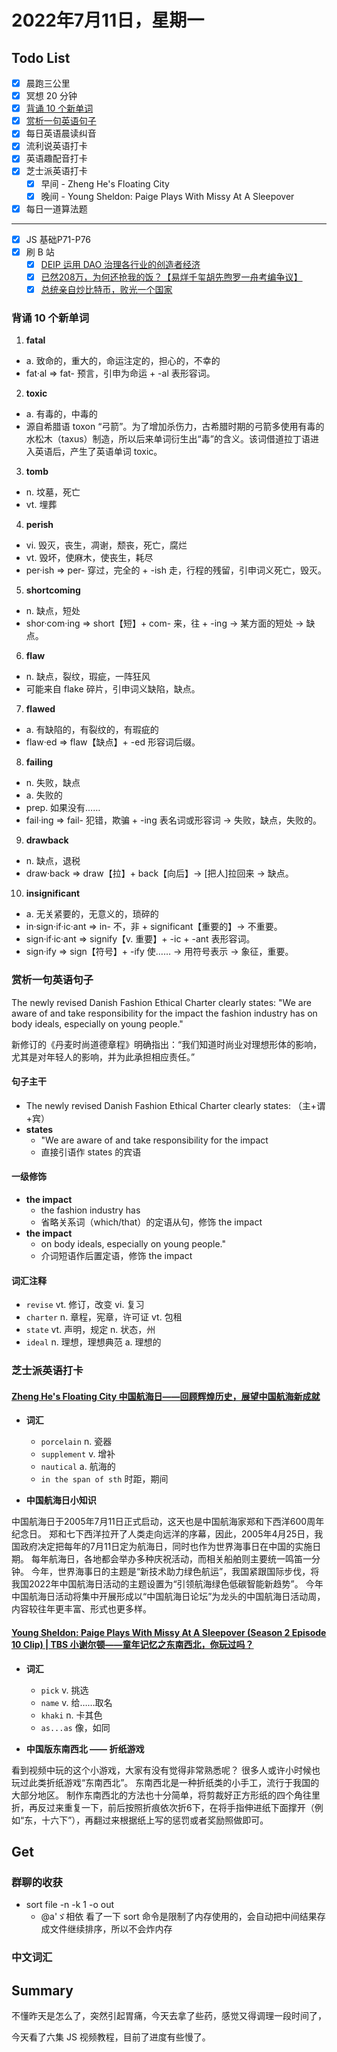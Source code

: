 # 2022年7月11日，星期一

## Todo List

- [x] 晨跑三公里
- [x] 冥想 20 分钟
- [x] [背诵 10 个新单词](#背诵-10-个新单词)
- [x] [赏析一句英语句子](#赏析一句英语句子)
- [x] 每日英语晨读纠音
- [x] 流利说英语打卡
- [x] 英语趣配音打卡
- [x] 芝士派英语打卡
  - [x] 早间 - Zheng He's Floating City
  - [x] 晚间 - Young Sheldon: Paige Plays With Missy At A Sleepover
- [x] 每日一道算法题
--------
- [x] JS 基础P71-P76
- [x] 刷 B 站
  - [x] [DEIP 运用 DAO 治理各行业的创造者经济](https://b23.tv/0nFAAjR)
  - [x] [已然208万，为何还抢我的饭？【易烊千玺胡先煦罗一舟考编争议】](https://b23.tv/fSG9KrL)
  - [x] [总统亲自炒比特币，败光一个国家](https://b23.tv/708Vta8)

### 背诵 10 个新单词

1. **fatal**
  - a. 致命的，重大的，命运注定的，担心的，不幸的
  - fat·al => fat- 预言，引申为命运 + -al 表形容词。

2. **toxic**
  - a. 有毒的，中毒的
  - 源自希腊语 toxon “弓箭”。为了增加杀伤力，古希腊时期的弓箭多使用有毒的水松木（taxus）制造，所以后来单词衍生出“毒”的含义。该词借道拉丁语进入英语后，产生了英语单词 toxic。

3. **tomb**
  - n. 坟墓，死亡
  - vt. 埋葬

4. **perish**
  - vi. 毁灭，丧生，凋谢，颓丧，死亡，腐烂
  - vt. 毁坏，使麻木，使丧生，耗尽
  - per·ish => per- 穿过，完全的 + -ish 走，行程的残留，引申词义死亡，毁灭。

5. **shortcoming**
  - n. 缺点，短处
  - shor·com·ing => short【短】+ com- 来，往 + -ing → 某方面的短处 → 缺点。

6. **flaw**
  - n. 缺点，裂纹，瑕疵，一阵狂风
  - 可能来自 flake 碎片，引申词义缺陷，缺点。

7. **flawed**
  - a. 有缺陷的，有裂纹的，有瑕疵的
  - flaw·ed => flaw【缺点】+ -ed 形容词后缀。

8. **failing**
  - n. 失败，缺点
  - a. 失败的
  - prep. 如果没有……
  - fail·ing => fail- 犯错，欺骗 + -ing 表名词或形容词 → 失败，缺点，失败的。

9. **drawback**
  - n. 缺点，退税
  - draw·back => draw【拉】+ back【向后】→ [把人]拉回来 → 缺点。

10. **insignificant**
  - a. 无关紧要的，无意义的，琐碎的
  - in·sign·if·ic·ant => in- 不，非 + significant【重要的】→ 不重要。
  - sign·if·ic·ant => signify【v. 重要】+ -ic + -ant 表形容词。
  - sign·ify => sign【符号】+ -ify 使…… → 用符号表示 → 象征，重要。

### 赏析一句英语句子

The newly revised Danish Fashion Ethical Charter clearly states: "We are aware of and take responsibility for the impact the fashion industry has on body ideals, especially on young people."

新修订的《丹麦时尚道德章程》明确指出：“我们知道时尚业对理想形体的影响，尤其是对年轻人的影响，并为此承担相应责任。”

#### 句子主干

- The newly revised Danish Fashion Ethical Charter clearly states: （主+谓+宾）
- **states**
  - "We are aware of and take responsibility for the impact
  - 直接引语作 states 的宾语

#### 一级修饰

- **the impact**
  - the fashion industry has
  - 省略关系词（which/that）的定语从句，修饰 the impact
- **the impact**
  - on body ideals, especially on young people."
  - 介词短语作后置定语，修饰 the impact

#### 词汇注释

- `revise` vt. 修订，改变 vi. 复习
- `charter` n. 章程，宪章，许可证 vt. 包租
- `state` vt. 声明，规定 n. 状态，州
- `ideal` n. 理想，理想典范 a. 理想的

### 芝士派英语打卡

#### [Zheng He's Floating City 中国航海日——回顾辉煌历史，展望中国航海新成就](https://reading.baicizhan.com/h5/listen-movie.html?id=791&wxapp=mint_danni_ear#/home)

- **词汇**

  - `porcelain` n. 瓷器
  - `supplement` v. 增补
  - `nautical` a. 航海的
  - `in the span of sth` 时距，期间

- **中国航海日小知识**

中国航海日于2005年7月11日正式启动，这天也是中国航海家郑和下西洋600周年纪念日。
郑和七下西洋拉开了人类走向远洋的序幕，因此，2005年4月25日，我国政府决定把每年的7月11日定为航海日，同时也作为世界海事日在中国的实施日期。
每年航海日，各地都会举办多种庆祝活动，而相关船舶则主要统一鸣笛一分钟。
今年，世界海事日的主题是“新技术助力绿色航运”，我国紧跟国际步伐，将我国2022年中国航海日活动的主题设置为“引领航海绿色低碳智能新趋势”。
今年中国航海日活动将集中开展形成以“中国航海日论坛”为龙头的中国航海日活动周，内容较往年更丰富、形式也更多样。

#### [Young Sheldon: Paige Plays With Missy At A Sleepover (Season 2 Episode 10 Clip) | TBS 小谢尔顿——童年记忆之东南西北，你玩过吗？](http://reading.baicizhan.com/h5/listen-movie.html?id=792&wxapp=mint_danni_ear#/home)

- **词汇**

  - `pick` v. 挑选
  - `name` v. 给……取名
  - `khaki` n. 卡其色
  - `as...as` 像，如同

- **中国版东南西北 —— 折纸游戏**

看到视频中玩的这个小游戏，大家有没有觉得非常熟悉呢？
很多人或许小时候也玩过此类折纸游戏“东南西北”。
东南西北是一种折纸类的小手工，流行于我国的大部分地区。
制作东南西北的方法也十分简单，将剪裁好正方形纸的四个角往里折，再反过来重复一下，前后按照折痕依次折6下，在将手指伸进纸下面撑开（例如“东，十六下”），再翻过来根据纸上写的惩罚或者奖励照做即可。

## Get

### 群聊的收获

- sort file -n -k 1 -o out
  - @a'ゞ相依 看了一下 sort 命令是限制了内存使用的，会自动把中间结果存成文件继续排序，所以不会炸内存

### 中文词汇

## Summary

不懂昨天是怎么了，突然引起胃痛，今天去拿了些药，感觉又得调理一段时间了，

今天看了六集 JS 视频教程，目前了进度有些慢了。
